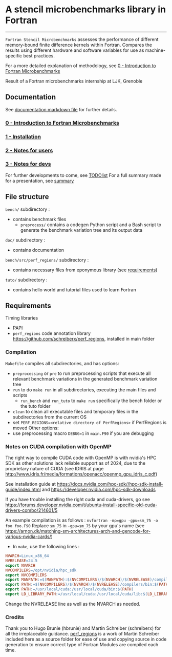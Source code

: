 # A stencil microbenchmarks library in Fortran
___

``Fortran Stencil Microbenchmarks`` assesses the performance of different memory-bound finite difference kernels within Fortran. Compares the results using different hardware and software variables for use as machine-specific best practices.

For a more detailed explanation of methodology, see [0 - Introduction to Fortran Microbenchmarks](doc/00_introduction.md)

Result of a Fortran microbenchmarks internship at LJK, Grenoble

## Documentation
See [documentation markdown file](doc/main.md) for further details.

### [0 - Introduction to Fortran Microbenchmarks](doc/00_introduction.md)
### [1 - Installation](doc/01_installation.md)
### [2 - Notes for users](doc/02_user.md)
### [3 - Notes for devs](doc/03_dev.md)

For further developments to come, see [TODOlist](doc/04_todolist_dev.md)
For a full summary made for a presentation, see [summary](doc/05_full_presentation.md)

## File structure
``bench/`` subdirectory :
- contains benchmark files
    - ``preprocess/`` contains a codegen Python script and a Bash script to generate the benchmark variation tree and its output data

``doc/`` subdirectory :
- contains documentation

``bench/src/perf_regions/`` subdirectory :
- contains necessary files from eponymous library (see [requirements](#requirements))

``tuto/`` subdirectory :
- contains hello world and tutorial files used to learn Fortran

## Requirements
Timing libraries
- PAPI
- ``perf_regions`` code annotation library https://github.com/schreiberx/perf_regions, installed in main folder

### Compilation

``Makefile`` compiles all subdirectories, and has options:
- ``preprocessing`` or ``pre`` to run preprocessing scripts that execute all relevant benchmark variations in the generated benchmark variation tree
- ``run`` to do ``make run`` in all subdirectories, executing the main files and scripts
    - ``run_bench`` and ``run_tuto`` to ``make run`` specifically the bench folder or the tuto folder
- ``clean`` to clean all executable files and temporary files in the subdirectories from the current OS
- set ``PERF_REGIONS=<relative directory of PerfRegions>`` if PerfRegions is moved
Other options:
- use preprocessing macro ``DEBUG=1`` in ``main.F90`` if you are debugging

### Notes on CUDA compilation with OpenMP
The right way to compile CUDA code with OpenMP is with nvidia's HPC SDK as other solutions lack reliable support as of 2024, due to the proprietary nature of CUDA (see IDRIS at page http://www.idris.fr/media/formations/openacc/openmp_gpu_idris_c.pdf)

See installation guide at https://docs.nvidia.com/hpc-sdk//hpc-sdk-install-guide/index.html and https://developer.nvidia.com/hpc-sdk-downloads

If you have trouble installing the right cuda and cuda-drivers, go see https://forums.developer.nvidia.com/t/ubuntu-install-specific-old-cuda-drivers-combo/214601/5

An example compilation is as follows :
``nvfortran -mp=gpu -gpu=sm_75 -o foo foo.F90``
Replace ``sm_75`` in ``-gpu=sm_75`` by your gpu's name (see https://arnon.dk/matching-sm-architectures-arch-and-gencode-for-various-nvidia-cards/)

- In ``make``, use the following lines :
```makefile
NVARCH=Linux_x86_64
NVRELEASE=24.5
export NVARCH
NVCOMPILERS=/opt/nvidia/hpc_sdk
export NVCOMPILERS
export MANPATH:=$(MANPATH):$(NVCOMPILERS)/$(NVARCH)/$(NVRELEASE)/compilers/man
export PATH:=$(NVCOMPILERS)/$(NVARCH)/$(NVRELEASE)/compilers/bin:$(PATH)
export PATH:=/usr/local/cuda:/usr/local/cuda/bin:$(PATH)
export LD_LIBRARY_PATH:=/usr/local/cuda:/usr/local/cuda/lib:$(LD_LIBRARY_PATH)
```
Change the NVRELEASE line as well as the NVARCH as needed.

### Credits
Thank you to Hugo Brunie (hbrunie) and Martin Schreiber (schreiberx) for all the irreplaceable guidance.
[perf_regions](https://github.com/schreiberx/perf_regions) is a work of Martin Schreiber included here as a source folder for ease of use and copying source in code generation to ensure correct type of Fortran Modules are compiled each time.